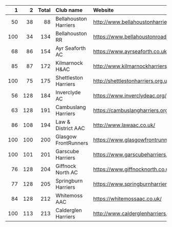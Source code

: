 |   1 |   2 |   Total | Club name             | Website                                    |
|----:|----:|--------:|:----------------------|:-------------------------------------------|
|  50 |  38 |      88 | Bellahouston Harriers | http://www.bellahoustonharriers.co.uk/     |
| 100 |  34 |     134 | Bellahouston RR       | https://www.bellahoustonroadrunners.co.uk/ |
|  68 |  86 |     154 | Ayr Seaforth AC       | https://www.ayrseaforth.co.uk/             |
|  85 |  87 |     172 | Kilmarnock H&AC       | http://www.kilmarnockharriers.com/         |
| 100 |  75 |     175 | Shettleston Harriers  | http://shettlestonharriers.org.uk/         |
|  56 | 128 |     184 | Inverclyde AC         | https://www.inverclydeac.org/              |
|  63 | 128 |     191 | Cambuslang Harriers   | https://cambuslangharriers.org/            |
|  86 | 108 |     194 | Law & District AAC    | http://www.lawaac.co.uk/                   |
| 100 | 100 |     200 | Glasgow FrontRunners  | https://www.glasgowfrontrunners.org/       |
| 100 | 101 |     201 | Garscube Harriers     | https://www.garscubeharriers.org.uk/       |
|  76 | 128 |     204 | Giffnock North AC     | https://www.giffnocknorth.co.uk/           |
|  77 | 128 |     205 | Springburn Harriers   | https://www.springburnharriers.co.uk/      |
|  84 | 128 |     212 | Whitemoss AAC         | https://whitemossaac.co.uk/                |
| 100 | 113 |     213 | Calderglen Harriers   | http://www.calderglenharriers.org.uk/      |